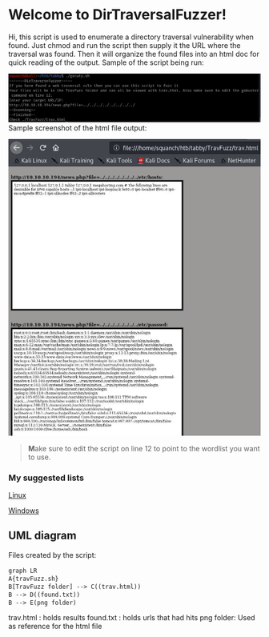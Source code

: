# Welcome to DirTraversalFuzzer!
Hi, this script is used to enumerate a directory traversal vulnerability when found. Just chmod and run the script then supply it the URL where the traversal was found. Then it will organize the found files into an html doc for quick reading of the output. 
Sample of the script being run:

![alt text](https://github.com/PrescottRowe/DirTraversalFuzzer/blob/main/readme/running.JPG "Run")
Sample screenshot of the html file output:

![alt text](https://github.com/PrescottRowe/DirTraversalFuzzer/blob/main/readme/output.JPG "Output")

>**M**ake sure to edit the script on line 12 to point to the wordlist you want to use.

### My suggested lists

[Linux](http://handlebarsjs.com/)

[Windows](http://handlebarsjs.com/)


## UML diagram
Files created by the script:

```mermaid
graph LR
A{travFuzz.sh}
B[TravFuzz folder] --> C((trav.html))
B --> D((found.txt))
B --> E(png folder)
```
trav.html   :   holds results
found.txt  :   holds urls that had hits
png folder:   Used as reference for the html file

